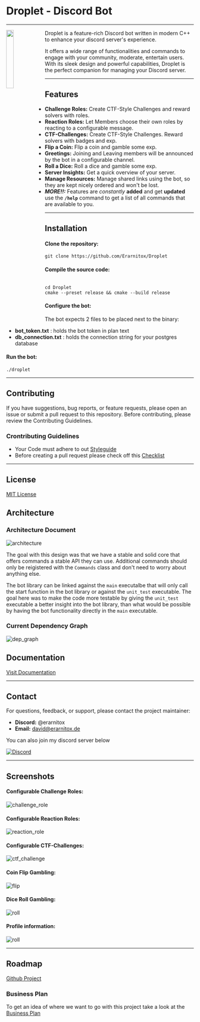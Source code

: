 # Droplet - Discord Bot
---
<img src="res/logo.png" width="20%" align="left"></img>

Droplet is a feature-rich Discord bot written in modern C++ to enhance your discord server's experience. 

It offers a wide range of functionalities and commands to engage with your community, moderate, entertain users.
With its sleek design and powerful capabilities, Droplet is the perfect companion for managing your Discord server.


---

## Features

- **Challenge Roles:** Create CTF-Style Challenges and reward solvers with roles.
- **Reaction Roles:** Let Members choose their own roles by reacting to a configurable message.
- **CTF-Challenges:** Create CTF-Style Challenges. Reward solvers with badges and exp.
- **Flip a Coin:** Flip a coin and gamble some exp.
- **Greetings:** Joining and Leaving members will be announced by the bot in a configurable channel.
- **Roll a Dice:** Roll a dice and gamble some exp.
- **Server Insights:** Get a quick overview of your server.
- **Manage Resources:** Manage shared links using the bot, so they are kept nicely ordered and won't be lost.
- ***MORE!!:*** Features are *constantly* **added** and get **updated** use the **`/help`** command to get a list of all commands that are available to you.

---

## Installation

#### Clone the repository:

```shell
git clone https://github.com/Erarnitox/Droplet
```

#### Compile the source code:

```shell

cd Droplet
cmake --preset release && cmake --build release
```

#### Configure the bot:

The bot expects 2 files to be placed next to the binary:
- **bot_token.txt** : holds the bot token in plan text
- **db_connection.txt** : holds the connection string for your postgres database


#### Run the bot:

```shell
./droplet
```

---

## Contributing

If you have suggestions, bug reports, or feature requests, please open an issue or submit a pull request to this repository.
Before contributing, please review the Contributing Guidelines.

### Crontributing Guidelines
- Your Code must adhere to out [Styleguide](./docs/styleguide.md)
- Before creating a pull request please check off this [Checklist](./docs/checklist.md)

---

## License

[MIT License](./LICENSE)

## Architecture
### Architecture Document
![architecture](docs/architecture.png)

The goal with this design was that we have a stable and solid core that offers commands a stable API they can use. Additional commands should only be reigistered with the `Commands` class and don't need to worry about anything else.

The bot library can be linked against the `main` executalbe that will only call the start function in the bot library or against the `unit_test` executable. The goal here was to make the code more testable by giving the `unit_test` executable a better insight into the bot library, than what would be possible by having the bot functionality directly in the `main` executable.

### Current Dependency Graph
![dep_graph](docs/dep_graph.png)

## Documentation
[Visit Documentation](https://droplet.erarnitox.de/doxygen/html/)

---

## Contact

For questions, feedback, or support, please contact the project maintainer:

- **Discord:** @erarnitox
- **Email:** david@erarnitox.de

You can also join my discord server below

[![Discord](https://dcbadge.vercel.app/api/server/T3YvMPkZEd)](https://discord.erarnitox.de)

---

## Screenshots

#### Configurable Challenge Roles:
![challenge_role](docs/screenshots/challenge_role.png)

#### Configurable Reaction Roles:
![reaction_role](docs/screenshots/reaction_role.png)

#### Configurable CTF-Challenges:
![ctf_challenge](docs/screenshots/ctf_challenge.png)

#### Coin Flip Gambling:
![flip](docs/screenshots/flip.png)

#### Dice Roll Gambling:
![roll](docs/screenshots/roll.png)

#### Profile information:
![roll](docs/screenshots/profile.png)

---

## Roadmap
[Github Project](https://github.com/users/Erarnitox/projects/1/views/1)

### Business Plan
To get an idea of where we want to go with this project take a look at the [Business Plan](./docs/business_plan.md)
